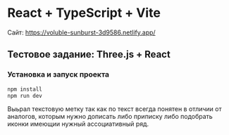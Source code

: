 # React + TypeScript + Vite
Сайт: https://voluble-sunburst-3d9586.netlify.app/

## Тестовое задание: Three.js + React

### Установка и запуск проекта

```sh
npm install
npm run dev
```

Выьрал текстовую метку так как по текст всегда понятен в отличии от аналогов, которым нужно дописать либо приписку либо подобрать иконки имеющии нужный ассоциативный ряд.

